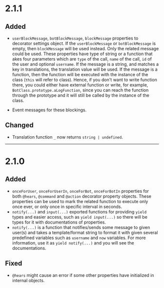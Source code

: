 # 2.1.1
## Added
- `userBlockMessage`, `botBlockMessage`, `blockMessage` properties to decorator
settings object. If the `userBlockMessage` or `botBlockMessage` is empty, then
`blockMessage` will be used instead. Only the related message could be used.
These properties have type of string or a function that akes four parameters
which are `type` of the call, `name` of the call, `id` of the user and optional
`username`.
If the message is a string, and matches a key in translations, the translation
value will be used. If the message is a function, then the function will be
executed with the instance of the class (`this` will refer to class). Hence, if
you don't want to write function there, you could either have external function
or write, for example, `BotClass.prototype.aLogFunction`, since you can reach
the function through the prototype and it will still be called by the instance
of the class.

- Event messages for these blockings.

## Changed
- Translation function `_` now returns `string | undefined`.

---
# 2.1.0
## Added
- `onceForUser`, `onceForUserIn`, `onceForBot`, `onceForBotIn` properties
for both `@hears`, `@command` and `@action` decorator property objects.
These properties can be used to mark the related function to execute only once
ever, or only once in specific interval in seconds.
- `notify(...)` and `input(...)` exported functions for providing `yield` types
and easier access, such as `yield input(...)` so there will be types for it
with documentations of properties.
- `notify(...)` is a function that notifies/sends some message to given user(s)
and takes a template/format string to format it with given several predefined
variables such as `username` and `now` variables. For more information, use
it as `yield notify(...)` and you will see the documentations.

## Fixed
- `@hears` might cause an error if some other properties have initialized in
internal objects.
